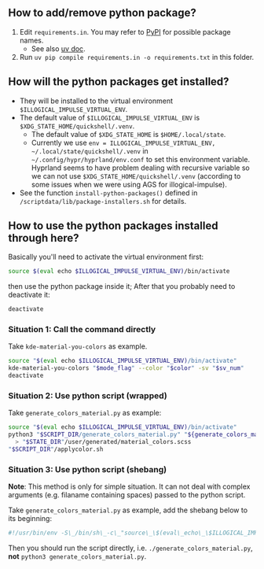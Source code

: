 ## How to add/remove python package?

1. Edit `requirements.in`. You may refer to [PyPI](https://pypi.org/) for possible package names.
   - See also [uv doc](https://docs.astral.sh/uv/pip/dependencies/#using-requirementsin).
2. Run `uv pip compile requirements.in -o requirements.txt` in this folder.

## How will the python packages get installed?

- They will be installed to the virtual environment `$ILLOGICAL_IMPULSE_VIRTUAL_ENV`.
- The default value of `$ILLOGICAL_IMPULSE_VIRTUAL_ENV` is `$XDG_STATE_HOME/quickshell/.venv`.
  - The default value of `$XDG_STATE_HOME` is `$HOME/.local/state`.
  - Currently we use `env = ILLOGICAL_IMPULSE_VIRTUAL_ENV, ~/.local/state/quickshell/.venv` in `~/.config/hypr/hyprland/env.conf` to set this environment variable. Hyprland seems to have problem dealing with recursive variable so we can not use `$XDG_STATE_HOME/quickshell/.venv` (according to some issues when we were using AGS for illogical-impulse).
- See the function `install-python-packages()` defined in `/scriptdata/lib/package-installers.sh` for details.

## How to use the python packages installed through here?

Basically you'll need to activate the virtual environment first:
```bash
source $(eval echo $ILLOGICAL_IMPULSE_VIRTUAL_ENV)/bin/activate
```
then use the python package inside it;
After that you probably need to deactivate it:
```bash
deactivate
```
### Situation 1: Call the command directly
Take `kde-material-you-colors` as example.
```bash
source "$(eval echo $ILLOGICAL_IMPULSE_VIRTUAL_ENV)/bin/activate"
kde-material-you-colors "$mode_flag" --color "$color" -sv "$sv_num"
deactivate
```

### Situation 2: Use python script (wrapped)
Take `generate_colors_material.py` as example:
```bash
source "$(eval echo $ILLOGICAL_IMPULSE_VIRTUAL_ENV)/bin/activate"
python3 "$SCRIPT_DIR/generate_colors_material.py" "${generate_colors_material_args[@]}" \
  > "$STATE_DIR"/user/generated/material_colors.scss
"$SCRIPT_DIR"/applycolor.sh
```

### Situation 3: Use python script (shebang)
**Note**: This method is only for simple situation.
It can not deal with complex arguments (e.g. filaname containing spaces) passed to the python script.

Take `generate_colors_material.py` as example, add the shebang below to its beginning:
```python
#!/usr/bin/env -S\_/bin/sh\_-c\_"source\_\$(eval\_echo\_\$ILLOGICAL_IMPULSE_VIRTUAL_ENV)/bin/activate&&exec\_python\_-E\_"\$0"\_"\$@""
```
Then you should run the script directly, i.e. `./generate_colors_material.py`, **not** `python3 generate_colors_material.py`.
